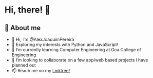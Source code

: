 # Hi, there! 👋
## 🚀 About me
- 👋 Hi, I’m @AlexJoaquimPereira
- 👀 Exploring my interests with Python and JavaScript!
- 🌱 I’m currently learning Computer Engineering at Goa College of Engineering
- 💞️ I’m looking to collaborate on a few app/web based projects I have planned out
- 📫 Reach me on my [Linktree!](https://linktr.ee/alexjoaquimpereira)
  
<!--START_SECTION:waka-->
<!--END_SECTION:waka-->

<!---
AlexJoaquimPereira/AlexJoaquimPereira is a ✨ special ✨ repository because its `README.md` (this file) appears on your GitHub profile.
You can click the Preview link to take a look at your changes.
--->
